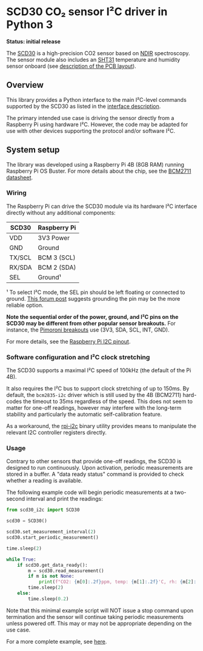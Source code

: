 # SCD30 CO₂	sensor I²C driver in Python 3

**Status: initial release**

The [SCD30](https://www.sensirion.com/en/environmental-sensors/carbon-dioxide-sensors/carbon-dioxide-sensors-co2/)
is a high-precision CO2 sensor based on [NDIR](https://en.wikipedia.org/wiki/Nondispersive_infrared_sensor) spectroscopy.
The sensor module also includes an
[SHT31](https://www.sensirion.com/en/environmental-sensors/humidity-sensors/digital-humidity-sensors-for-various-applications/)
temperature and humidity sensor onboard (see
[description of the PCB layout](https://www.sensirion.com/fileadmin/user_upload/customers/sensirion/Dokumente/9.5_CO2/Sensirion_SCD30_Design-In_Guidelines_D1.pdf)).

## Overview
This library provides a Python interface to the main I²C-level commands supported by the SCD30 as listed in the
[interface description](https://www.sensirion.com/fileadmin/user_upload/customers/sensirion/Dokumente/9.5_CO2/Sensirion_CO2_Sensors_SCD30_Interface_Description.pdf).

The primary intended use case is driving the sensor directly from a Raspberry Pi using hardware I²C.
However, the code may be adapted for use with other devices supporting the protocol and/or software I²C.

## System setup
The library was developed using a Raspberry Pi 4B (8GB RAM) running Raspberry Pi OS Buster. For more details about the chip, see the
[BCM2711 datasheet](https://www.raspberrypi.org/documentation/hardware/raspberrypi/bcm2711/rpi_DATA_2711_1p0.pdf).

### Wiring
The Raspberry Pi can drive the SCD30 module via its hardware I²C interface directly without any additional components:

SCD30  | Raspberry Pi
------ | ------------
VDD    | 3V3 Power
GND    | Ground
TX/SCL | BCM 3 (SCL)
RX/SDA | BCM 2 (SDA)
SEL    | Ground¹

¹ To select I²C mode, the SEL pin should be left floating or connected to ground.
[This forum post](https://forum.arduino.cc/index.php?topic=561246.msg3828228#msg3828228) suggests grounding the pin may be the
more reliable option.

**Note the sequential order of the power, ground, and I²C pins on the SCD30 may be different from other popular sensor breakouts.**
For instance, the [Pimoroni breakouts](https://shop.pimoroni.com/collections/pimoroni-breakouts) use (3V3, SDA, SCL, INT, GND).

For more details, see the [Raspberry Pi I2C pinout](https://pinout.xyz/pinout/i2c).

### Software configuration and I²C clock stretching
The SCD30 supports a maximal I²C speed of 100kHz (the default of the Pi 4B).

It also requires the I²C bus to support clock stretching of up to 150ms. By default, the `bcm2835-i2c` driver which is still
used by the 4B (BCM2711) hard-codes the timeout to 35ms regardless of the speed. This does not seem to matter for one-off
readings, however may interfere with the long-term stability and particularly the automatic self-calibration feature.

As a workaround, the [rpi-i2c](https://github.com/RequestForCoffee/rpi-i2c-timings) binary utility provides means to
manipulate the relevant I2C controller registers directly.

### Usage
Contrary to other sensors that provide one-off readings, the SCD30 is designed to run continuously. Upon activation, periodic
measurements are stored in a buffer. A "data ready status" command is provided to check whether a reading is available.

The following example code will begin periodic measurements at a two-second interval and print the readings:

```py
from scd30_i2c import SCD30

scd30 = SCD30()

scd30.set_measurement_interval(2)
scd30.start_periodic_measurement()

time.sleep(2)

while True:
    if scd30.get_data_ready():
        m = scd30.read_measurement()
        if m is not None:
            print(f"CO2: {m[0]:.2f}ppm, temp: {m[1]:.2f}'C, rh: {m[2]:.2f}%")
        time.sleep(2)
    else:
        time.sleep(0.2)
```

Note that this minimal example script will NOT issue a stop command upon termination and the sensor will continue taking
periodic measurements unless powered off. This may or may not be appropriate depending on the use case.

For a more complete example, see [here](examples/continuous_measurement.py).
